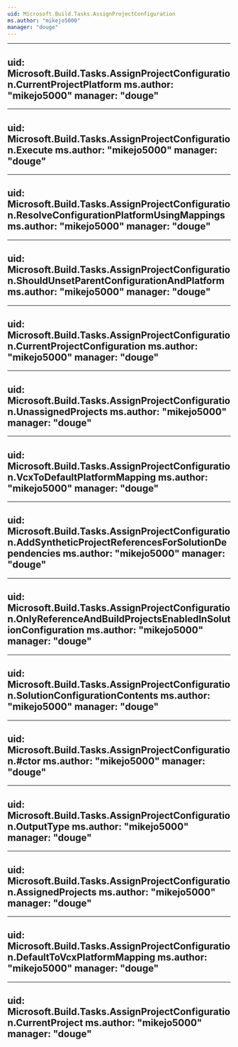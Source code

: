 ```yaml
---
uid: Microsoft.Build.Tasks.AssignProjectConfiguration
ms.author: "mikejo5000"
manager: "douge"
---
```


---
uid: Microsoft.Build.Tasks.AssignProjectConfiguration.CurrentProjectPlatform
ms.author: "mikejo5000"
manager: "douge"
---

---
uid: Microsoft.Build.Tasks.AssignProjectConfiguration.Execute
ms.author: "mikejo5000"
manager: "douge"
---

---
uid: Microsoft.Build.Tasks.AssignProjectConfiguration.ResolveConfigurationPlatformUsingMappings
ms.author: "mikejo5000"
manager: "douge"
---

---
uid: Microsoft.Build.Tasks.AssignProjectConfiguration.ShouldUnsetParentConfigurationAndPlatform
ms.author: "mikejo5000"
manager: "douge"
---

---
uid: Microsoft.Build.Tasks.AssignProjectConfiguration.CurrentProjectConfiguration
ms.author: "mikejo5000"
manager: "douge"
---

---
uid: Microsoft.Build.Tasks.AssignProjectConfiguration.UnassignedProjects
ms.author: "mikejo5000"
manager: "douge"
---

---
uid: Microsoft.Build.Tasks.AssignProjectConfiguration.VcxToDefaultPlatformMapping
ms.author: "mikejo5000"
manager: "douge"
---

---
uid: Microsoft.Build.Tasks.AssignProjectConfiguration.AddSyntheticProjectReferencesForSolutionDependencies
ms.author: "mikejo5000"
manager: "douge"
---

---
uid: Microsoft.Build.Tasks.AssignProjectConfiguration.OnlyReferenceAndBuildProjectsEnabledInSolutionConfiguration
ms.author: "mikejo5000"
manager: "douge"
---

---
uid: Microsoft.Build.Tasks.AssignProjectConfiguration.SolutionConfigurationContents
ms.author: "mikejo5000"
manager: "douge"
---

---
uid: Microsoft.Build.Tasks.AssignProjectConfiguration.#ctor
ms.author: "mikejo5000"
manager: "douge"
---

---
uid: Microsoft.Build.Tasks.AssignProjectConfiguration.OutputType
ms.author: "mikejo5000"
manager: "douge"
---

---
uid: Microsoft.Build.Tasks.AssignProjectConfiguration.AssignedProjects
ms.author: "mikejo5000"
manager: "douge"
---

---
uid: Microsoft.Build.Tasks.AssignProjectConfiguration.DefaultToVcxPlatformMapping
ms.author: "mikejo5000"
manager: "douge"
---

---
uid: Microsoft.Build.Tasks.AssignProjectConfiguration.CurrentProject
ms.author: "mikejo5000"
manager: "douge"
---
